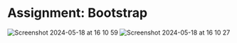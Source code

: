 # Assignment: Bootstrap

![Screenshot 2024-05-18 at 16 10 59](https://github.com/KunnikarB/bootstrap/assets/138579856/6d1b4ac9-bfdf-4e88-bec0-5d444295819a)
![Screenshot 2024-05-18 at 16 10 27](https://github.com/KunnikarB/bootstrap/assets/138579856/837db36d-1746-41cb-b3d0-3af90da063d1)
